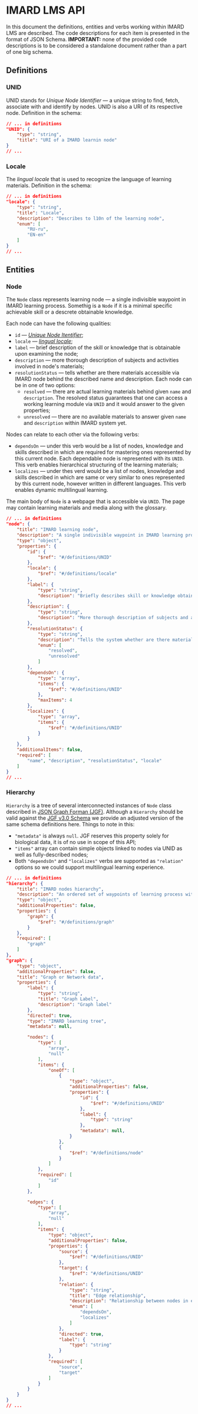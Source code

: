 # IMARD LMS API

In this document the definitions, entities and verbs working within IMARD LMS are described. The code descriptions for each item is presented in the format of JSON Schema. **IMPORTANT:** none of the provided code descriptions is to be considered a standalone document rather than a part of one big schema.

## Definitions

### UNID

UNID stands for _Unique Node Identifier_ — a unique string to find, fetch, associate with and identify by nodes. UNID is also a URI of its respective node. Definition in the schema:
```JSON
// ... in definitions
"UNID": {
    "type": "string",
    "title": "URI of a IMARD learnin node"
}
// ...
```

### Locale

The _lingual locale_ that is used to recognize the language of learning materials. Definition in the schema:
```JSON
// ... in definitions
"locale": {
    "type": "string",
    "title": "Locale",
    "description": "Describes to l10n of the learning node",
    "enum": [
        "RU-ru",
        "EN-en"
    ]
}
// ...
```

## Entities

### Node

The `Node` class represents learning node — a single indivisible waypoint in IMARD learning process. Somethig is a `Node` if it is a minimal specific achievable skill or a descrete obtainable knowledge.

Each node can have the following qualities:

* `id` — [_Unique Node Itentifier_](#definitions-unid "definitions/UNID");
* `locale` — [_lingual locale_](#locale);
* `label` — brief description of the skill or knowledge that is obtainable upon examining the node;
* `description` — more thorough description of subjects and activities involved in node's materials;
* `resolutionStatus` — tells whether are there materials accessible via IMARD node behind the described name and description. Each node can be in one of two options:
  * `resolved` — there are actual learning materials behind given `name` and `description`. The resolved status guarantees that one can access a working learning module via `UNID` and it would answer to the given properties;
  * `unresolved` — there are no available materials to answer given `name` and `description` within IMARD system yet.

Nodes can relate to each other via the following verbs:

* `dependsOn` — under this verb would be a list of nodes, knowledge and skills described in which are required for mastering ones represented by this current node. Each dependable node is represented with its `UNID`. This verb enables hierarchical structuring of the learning materials;
* `localizes` — under thes verd would be a list of nodes, knowledge and skills described in which are same or very similar to ones represented by this current node, however written in different languages. This verb enables dynamic multilingual learning.

The main body of `Node` is a webpage that is accessible via `UNID`. The page may contain learning materials and media along with the glossary.

```JSON
// ... in definitions
"node": {
    "title": "IMARD learning node",
    "description": "A single indivisible waypoint in IMARD learning process",
    "type": "object",
    "properties": {
        "id": { 
            "$ref": "#/definitions/UNID"
        },
        "locale": {
            "$ref": "#/definitions/locale"
        },
        "label": {
            "type": "string",
            "description": "Briefly describes skill or knowledge obtainable by a student upon examining the node"
        },
        "description": {
            "type": "string",
            "description": "More thorough description of subjects and activities involved in node's materials"
        },
        "resolutionStatus": {
            "type": "string",
            "description": "Tells the system whether are there materials accessible via IMARD node behind the described name and description",
            "enum": [
                "resolved",
                "unresolved"
            ]
        },
        "dependsOn": {
            "type": "array",
            "items": {
                "$ref": "#/definitions/UNID"
            },
            "maxItems": 4
        },
        "localizes": {
            "type": "array",
            "items": {
                "$ref": "#/definitions/UNID"
            }
        }
    },
    "additionalItems": false,
    "required": [
        "name", "description", "resolutionStatus", "locale"
    ]
}
// ...
```

### Hierarchy
`Hierarchy` is a tree of several interconnected instances of `Node` class described in [JSON Graph Forman (JGF)](http://jsongraphformat.info). Although a `Hierarchy` should be valid against the [JGF v3.0 Schema](http://jsongraphformat.info/child-schemas/bel-json-graph-3.0.schema.json) we provide an adjusted version of the same schema definitions here. Things to note in this:

 - `"metadata"` is always `null`. JGF reserves this property solely for biological data, it is of no use in scope of this API;
 - `"items"` array can contain simple objects linked to nodes via UNID as well as fully-described nodes;
 - Both `"dependsOn"` and `"localizes"` verbs are supported as `"relation"` options so we could support multilingual learning experience.

```JSON
// ... in definitions
"hierarchy": {
    "title": "IMARD nodes hierarchy",
    "description": "An ordered set of waypoints of learning process within IMARD",
    "type": "object",
    "additionalProperties": false,
    "properties": {
        "graph": {
            "$ref": "#/definitions/graph"
        }
    },
    "required": [
        "graph"
    ]
},
"graph": {
    "type": "object",
    "additionalProperties": false,
    "title": "Graph or Network data",
    "properties": {
        "label": {
            "type": "string",
            "title": "Graph Label",
            "description": "Graph label"
        },
        "directed": true,
        "type": "IMARD learning tree",
        "metadata": null,

        "nodes": {
            "type": [
                "array",
                "null"
            ],
            "items": {
                "oneOf": [
                    {
                        "type": "object",
                        "additionalProperties": false,
                        "properties": {
                            "id": {
                                "$ref": "#/definitions/UNID"
                            },
                            "label": {
                                "type": "string"
                            },
                            "metadata": null,
                        }
                    },
                    {
                        "$ref": "#/definitions/node"
                    }
                ]
            },
            "required": [
                "id"
            ]
        },

        "edges": {
            "type": [
                "array",
                "null"
            ],
            "items": {
                "type": "object",
                "additionalProperties": false,
                "properties": {
                    "source": {
                        "$ref": "#/definitions/UNID"
                    },
                    "target": {
                        "$ref": "#/definitions/UNID"
                    },
                    "relation": {
                        "type": "string",
                        "title": "Edge relationship",
                        "description": "Relationship between nodes in edge - may be directed or undirected",
                        "enum": [
                            "dependsOn",
                            "localizes"
                        ]
                    },
                    "directed": true,
                    "label": {
                        "type": "string"
                    }
                },
                "required": [
                    "source",
                    "target"
                ]
            }
        }
    }
}
// ...
```


